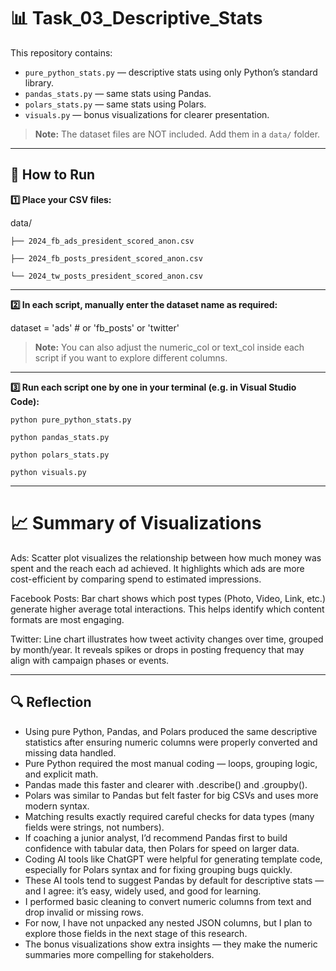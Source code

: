 # 📊 Task_03_Descriptive_Stats

This repository contains:
- `pure_python_stats.py` — descriptive stats using only Python’s standard library.
- `pandas_stats.py` — same stats using Pandas.
- `polars_stats.py` — same stats using Polars.
- `visuals.py` — bonus visualizations for clearer presentation.

> **Note:** The dataset files are NOT included. Add them in a `data/` folder.

---

## 🚀 How to Run

**1️⃣ Place your CSV files:**

data/

`├── 2024_fb_ads_president_scored_anon.csv`

`├── 2024_fb_posts_president_scored_anon.csv`

`└── 2024_tw_posts_president_scored_anon.csv`

---

**2️⃣ In each script, manually enter the dataset name as required:**

dataset = 'ads'  # or 'fb_posts' or 'twitter'

> **Note:** You can also adjust the numeric_col or text_col inside each script if you want to explore different columns.

---

**3️⃣ Run each script one by one in your terminal (e.g. in Visual Studio Code):**

`python pure_python_stats.py`

`python pandas_stats.py`

`python polars_stats.py`

`python visuals.py`

---

# 📈 Summary of Visualizations

Ads: Scatter plot visualizes the relationship between how much money was spent and the reach each ad achieved. 
It highlights which ads are more cost-efficient by comparing spend to estimated impressions.

Facebook Posts: Bar chart shows which post types (Photo, Video, Link, etc.) generate higher average total interactions. 
This helps identify which content formats are most engaging.

Twitter: Line chart illustrates how tweet activity changes over time, grouped by month/year. 
It reveals spikes or drops in posting frequency that may align with campaign phases or events.

---

## 🔍 Reflection
* Using pure Python, Pandas, and Polars produced the same descriptive statistics after ensuring numeric columns were properly converted and missing data handled.
* Pure Python required the most manual coding — loops, grouping logic, and explicit math.
* Pandas made this faster and clearer with .describe() and .groupby().
* Polars was similar to Pandas but felt faster for big CSVs and uses more modern syntax.
* Matching results exactly required careful checks for data types (many fields were strings, not numbers).
* If coaching a junior analyst, I’d recommend Pandas first to build confidence with tabular data, then Polars for speed on larger data.
* Coding AI tools like ChatGPT were helpful for generating template code, especially for Polars syntax and for fixing grouping bugs quickly.
* These AI tools tend to suggest Pandas by default for descriptive stats — and I agree: it’s easy, widely used, and good for learning.
* I performed basic cleaning to convert numeric columns from text and drop invalid or missing rows. 
* For now, I have not unpacked any nested JSON columns, but I plan to explore those fields in the next stage of this research.
* The bonus visualizations show extra insights — they make the numeric summaries more compelling for stakeholders.



